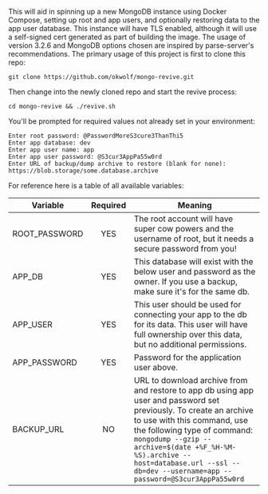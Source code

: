 This will aid in spinning up a new MongoDB instance using Docker Compose, setting up root and app users, and optionally restoring data to the app user database. This instance will have TLS enabled, although it will use a self-signed cert generated as part of building the image. The usage of version 3.2.6 and MongoDB options chosen are inspired by parse-server's recommendations. The primary usage of this project is first to clone this repo:
```
git clone https://github.com/okwolf/mongo-revive.git
```
Then change into the newly cloned repo and start the revive process:
```
cd mongo-revive && ./revive.sh
```
You'll be prompted for required values not already set in your environment:
```
Enter root password: @PasswordMoreS3cure3ThanThi5
Enter app database: dev
Enter app user name: app
Enter app user password: @S3cur3AppPa55w0rd
Enter URL of backup/dump archive to restore (blank for none): https://blob.storage/some.database.archive
```
For reference here is a table of all available variables:

| Variable              | Required|Meaning|
| ----------------------|:-------:|-------|
| ROOT_PASSWORD         | YES     | The root account will have super cow powers and the username of root, but it needs a secure password from you! |
| APP_DB                | YES     | This database will exist with the below user and password as the owner. If you use a backup, make sure it's for the same db. |
| APP_USER              | YES     | This user should be used for connecting your app to the db for its data. This user will have full ownership over this data, but no additional permissions. |
| APP_PASSWORD          | YES     | Password for the application user above. |
| BACKUP_URL            | NO      | URL to download archive from and restore to app db using app user and password set previously. To create an archive to use with this command, use the following type of command: `mongodump --gzip --archive=$(date +%F_%H-%M-%S).archive --host=database.url --ssl --db=dev --username=app --password=@S3cur3AppPa55w0rd` |
